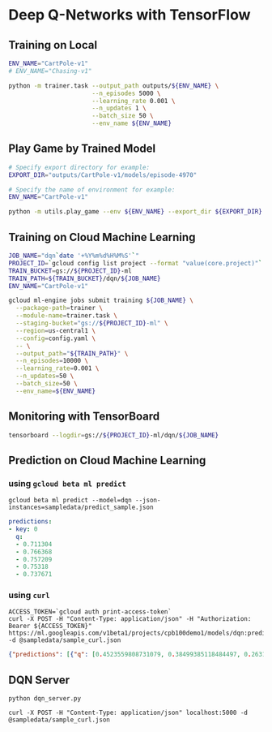 # Deep Q-Networks with TensorFlow

## Training on Local

```sh
ENV_NAME="CartPole-v1"
# ENV_NAME="Chasing-v1"

python -m trainer.task --output_path outputs/${ENV_NAME} \
                       --n_episodes 5000 \
                       --learning_rate 0.001 \
                       --n_updates 1 \
                       --batch_size 50 \
                       --env_name ${ENV_NAME}
```

## Play Game by Trained Model

```sh
# Specify export directory for example:
EXPORT_DIR="outputs/CartPole-v1/models/episode-4970"

# Specify the name of environment for example:
ENV_NAME="CartPole-v1"

python -m utils.play_game --env ${ENV_NAME} --export_dir ${EXPORT_DIR}
```

## Training on Cloud Machine Learning

```sh
JOB_NAME="dqn`date '+%Y%m%d%H%M%S'`"
PROJECT_ID=`gcloud config list project --format "value(core.project)"`
TRAIN_BUCKET=gs://${PROJECT_ID}-ml
TRAIN_PATH=${TRAIN_BUCKET}/dqn/${JOB_NAME}
ENV_NAME="CartPole-v1"

gcloud ml-engine jobs submit training ${JOB_NAME} \
  --package-path=trainer \
  --module-name=trainer.task \
  --staging-bucket="gs://${PROJECT_ID}-ml" \
  --region=us-central1 \
  --config=config.yaml \
  -- \
  --output_path="${TRAIN_PATH}" \
  --n_episodes=10000 \
  --learning_rate=0.001 \
  --n_updates=50 \
  --batch_size=50 \
  --env_name=${ENV_NAME}
```

## Monitoring with TensorBoard

```sh
tensorboard --logdir=gs://${PROJECT_ID}-ml/dqn/${JOB_NAME}
```

## Prediction on Cloud Machine Learning

### using `gcloud beta ml predict`

```
gcloud beta ml predict --model=dqn --json-instances=sampledata/predict_sample.json
```

```yaml
predictions:
- key: 0
  q:
  - 0.711304
  - 0.766368
  - 0.757209
  - 0.75318
  - 0.737671
```

### using `curl`

```
ACCESS_TOKEN=`gcloud auth print-access-token`
curl -X POST -H "Content-Type: application/json" -H "Authorization: Bearer ${ACCESS_TOKEN}" https://ml.googleapis.com/v1beta1/projects/cpb100demo1/models/dqn:predict -d @sampledata/sample_curl.json
```

```json
{"predictions": [{"q": [0.4523559808731079, 0.38499385118484497, 0.26314204931259155, 0.6228029131889343, 0.5784728527069092], "key": 0}]} 
```

## DQN Server

```
python dqn_server.py
```

```
curl -X POST -H "Content-Type: application/json" localhost:5000 -d @sampledata/sample_curl.json
```
